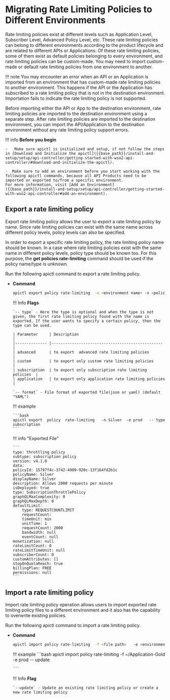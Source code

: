 # Migrating Rate Limiting Policies to Different Environments

Rate limiting policies exist at different levels such as Application Level, Subscriber Level, Advanced Policy Level, etc. These rate limiting policies can belong to different environments according to the product lifecycle and are related to different APIs or Applications. Of these rate limiting policies, some of them exist as default policies belonging to every environment, and rate limiting policies can be custom-made. You may need to import custom-made or default rate limiting policies from one environment to another.

!!! note
    You may encounter an error when an API or an Application is imported from an environment that has custom-made rate limiting policies to another environment. This happens if the API or the Application has subscribed to a rate limiting policy that is not in the destination environment. Importation fails to indicate the rate limiting policy is not supported.

Before importing either the API or App to the destination environment, rate limiting policies are imported to the destination environment using a separate step. After rate limiting policies are imported to the destination environment, you can import the API/Application to the destination environment without any rate limiting policy support errors.

!!! info
    **Before you begin** 

    -   Make sure apictl is initialized and setup, if not follow the steps in [Download and Initialize the apictl]({{base_path}}/install-and-setup/setup/api-controller/getting-started-with-wso2-api-controller/#download-and-initialize-the-apictl).

    -  Make sure to add an environment before you start working with the following apictl commands, because all API Products need to be imported or exported to/from a specific environment.      
    For more information, visit [Add an Environment]({{base_path}}/install-and-setup/setup/api-controller/getting-started-with-wso2-api-controller#add-an-environment).

## Export a rate limiting policy

Export rate limiting policy allows the user to export a rate limiting policy by name. Since rate limiting policies can exist with the same name across different policy levels, policy levels can also be specified.

In order to export a specific rate limiting policy, the rate limiting policy name should be known. In a case where rate limiting policies exist with the same name in different policy levels, policy type should be known too. For this purpose, the **get policies rate-limiting** command should be used if the policy name/type is unknown.

Run the following apictl command to export a rate limiting policy.

-   **Command**

    ```bash
    apictl export policy rate-limiting  -e <environment name> -n <policy name>    -- type <policy type>  -- format
    ```

    !!! Info
        **Flags**

        `-- type` - Here the type is optional and when the type is not given, the first rate limiting policy found with the name is exported. If the user wants to specify a certain policy, then the type can be used.

        | Parameter     | Description                                      |
        |-------------- |------------------------------------------------- |
        | advanced      | to export  advanced rate limiting policies          |
        | custom        | to export only custom rate limiting policies        |
        | subscription  | to export only subscription rate limiting policies  |
        | application   | to export only application rate limiting policies   |

        `-- format` - File format of exported file(json or yaml) (default "YAML")

    !!! example

        ```bash
        apictl export  policy  rate-limiting   -n Silver  -e prod   -- type subscription
        ```

    !!! info "Exported File"

        ```
        type: throttling policy
        subtype: subscription policy
        version: v4.1.0
        data:
        policyId: 15797f4c-3742-4909-920c-13f164fd2b1c
        policyName: Silver
        displayName: Silver
        description: Allows 2000 requests per minute
        isDeployed: true
        type: SubscriptionThrottlePolicy
        graphQLMaxComplexity: 0
        graphQLMaxDepth: 0
        defaultLimit:
            type: REQUESTCOUNTLIMIT
            requestCount:
            timeUnit: min
            unitTime: 1
            requestCount: 2000
            bandwidth: null
            eventCount: null
        monetization: null
        rateLimitCount: 0
        rateLimitTimeUnit: null
        subscriberCount: 0
        customAttributes: []
        stopOnQuotaReach: true
        billingPlan: FREE
        permissions: null
        ```


## Import a rate limiting policy

Import rate limiting policy operation allows users to import exported rate limiting policy files to a different environment and it also has the capability to overwrite existing policies.

Run the following apictl command to import a rate limiting policy.

-   **Command**

    ```bash
    apictl import policy rate-limiting  -f <file path>   -e <environment name>    -- update
    ```

    !!! example
        ```bash
        apictl import  policy rate-limiting   -f ~/Application-Gold  -e prod   -- update

        ```

    !!! Info
        **Flag**
        
        `--update` - Update an existing rate limiting policy or create a new rate limiting policy


